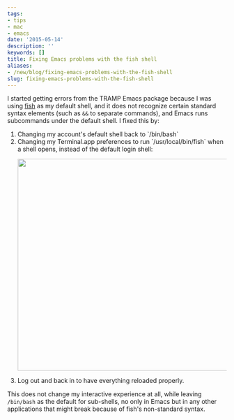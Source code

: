 ```yaml
---
tags:
- tips
- mac
- emacs
date: '2015-05-14'
description: ''
keywords: []
title: Fixing Emacs problems with the fish shell
aliases:
- /new/blog/fixing-emacs-problems-with-the-fish-shell
slug: fixing-emacs-problems-with-the-fish-shell
---
```



I started getting errors from the TRAMP Emacs package because I was using <a href='http://fishshell.com'>fish</a> as my default shell, and it does not recognize certain standard syntax elements (such as `&&` to separate commands), and Emacs runs subcommands under the default shell. I fixed this by:


<ol>
<li>Changing my account's default shell back to `/bin/bash`</li>
<li>Changing my Terminal.app preferences to run `/usr/local/bin/fish` when a shell opens, instead of the default login shell:

<img hash='417871b0759962c66c27584a7a5a1c1e' src='/note/ef694fab-a850-4633-8a19-2cfa517f16a5/img/417871b0759962c66c27584a7a5a1c1e/General.png' style='height:auto;' type='image/png' width='485'/></li>
<li>Log out and back in to have everything reloaded properly.</li>
</ol>


This does not change my interactive experience at all, while leaving `/bin/bash` as the default for sub-shells, no only in Emacs but in any other applications that might break because of fish's non-standard syntax.


